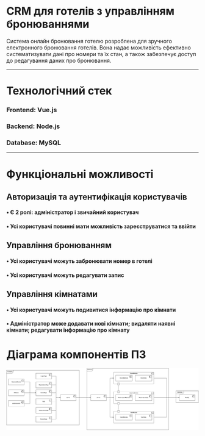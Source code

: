 # CRM для готелів з управлінням бронюваннями

Система онлайн бронювання готелю розроблена для зручного електронного бронювання готелів. Вона надає можливість ефективно систематизувати дані про номери та їх стан, а також забезпечує доступ до редагування даних про бронювання.

---

# Технологічний стек

### Frontend: Vue.js

### Backend: Node.js

### Database: MySQL

---

# Функціональні можливості

## Авторизація та аутентифікація користувачів

#### • Є 2 ролі: адміністратор і звичайний користувач

#### • Усі користувачі повинні мати можливість зареєструватися та ввійти

## Управління бронюванням

#### • Усі користувачі можуть забронювати номер в готелі

#### • Усі користувачі можуть редагувати запис

## Управління кімнатами

#### • Усі користувачі можуть подивитися інформацію про кімнати

#### • Адміністратор може додавати нові кімнати; видаляти наявні кімнати; редагувати інформацію про кімнату

# Діаграма компонентів ПЗ

![Діаграма компонентів для готелів з управлінням бронюваннями](public/pictures/ДіаграмаКомпонентівПЗ.png)
